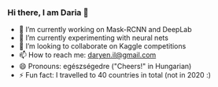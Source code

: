 ### Hi there, I am Daria 👋

- 🔭 I’m currently working on Mask-RCNN and DeepLab 
- 🌱 I’m currently experimenting with neural nets
- 👯 I’m looking to collaborate on Kaggle competitions
- 📫 How to reach me: daryen.il@gmail.com
- 😄 Pronouns: egészségedre ("Cheers!" in Hungarian)
- ⚡ Fun fact: I travelled to 40 countries in total (not in 2020 :)
